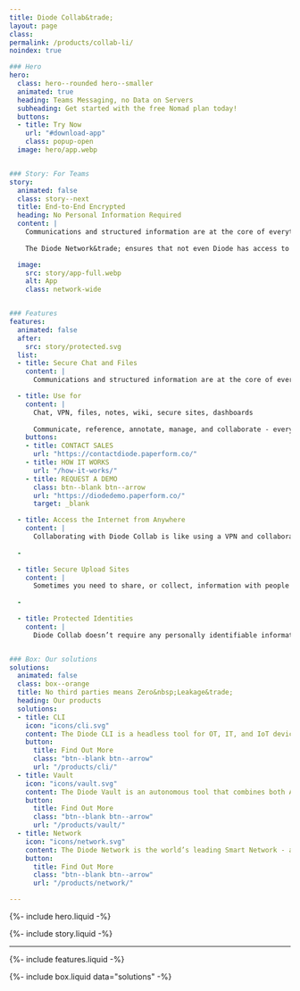 ```yaml
---
title: Diode Collab&trade;
layout: page
class: 
permalink: /products/collab-li/
noindex: true

### Hero
hero:
  class: hero--rounded hero--smaller
  animated: true
  heading: Teams Messaging, no Data on Servers
  subheading: Get started with the free Nomad plan today!
  buttons:
  - title: Try Now
    url: "#download-app"
    class: popup-open
  image: hero/app.webp


### Story: For Teams
story:
  animated: false
  class: story--next
  title: End-to-End Encrypted
  heading: No Personal Information Required
  content: |
    Communications and structured information are at the core of everything teams do. That’s why we built direct messaging, group chat, and file syncing into the core of Diode Collab. All capabilities are fully end-to-end encrypted, ensuring that your team operates at only the highest security level available.
  
    The Diode Network&trade; ensures that not even Diode has access to your team’s communications, information, or activity.

  image:
    src: story/app-full.webp
    alt: App
    class: network-wide


### Features
features:
  animated: false
  after:
    src: story/protected.svg
  list:
  - title: Secure Chat and Files
    content: |
      Communications and structured information are at the core of everything teams do.  That’s why we built direct messaging, group chat, and file syncing into the core of Diode Collab. All capabilities are fully end-to-end encrypted, ensuring that your team operates at only the highest security level available. 

  - title: Use for
    content: |
      Chat, VPN, files, notes, wiki, secure sites, dashboards
  
      Communicate, reference, annotate, manage, and collaborate - everything a team working with real world sensitive data requires.
    buttons:
    - title: CONTACT SALES
      url: "https://contactdiode.paperform.co/"
    - title: HOW IT WORKS
      url: "/how-it-works/"
    - title: REQUEST A DEMO
      class: btn--blank btn--arrow
      url: "https://diodedemo.paperform.co/"
      target: _blank

  - title: Access the Internet from Anywhere
    content: |
      Collaborating with Diode Collab is like using a VPN and collaboration tool built in one.  This allows your team to connect from anywhere in the world. And, if they happen to be in the same office, their devices direct-connect to carry on the conversation without even touching the Internet.
      
  -

  - title: Secure Upload Sites
    content: |
      Sometimes you need to share, or collect, information with people who don't have Diode Collab installed - via a share link accessible from any web browser. This is a great way to exchange information securely with customers, partners, and vendors when operating in a regulated industry. Creating a secure upload site can be done with a single click on any file or folder you'd like to make available.
      
  -

  - title: Protected Identities
    content: |
      Diode Collab doesn’t require any personally identifiable information from you or your team to sign up and get going - all a Diode account requires is a pseudo anonymous username. Whether your team members use a single device or multiple linked devices, they can all be managed via self-custody credentials that are never stored on a server. 


### Box: Our solutions
solutions:
  animated: false
  class: box--orange
  title: No third parties means Zero&nbsp;Leakage&trade;
  heading: Our products
  solutions:
  - title: CLI
    icon: "icons/cli.svg"
    content: The Diode CLI is a headless tool for OT, IT, and IoT devices. It can be used stand-alone to secure autonomous systems, and/or in concert with team members using Diode Collab.
    button:
      title: Find Out More
      class: "btn--blank btn--arrow"
      url: "/products/cli/"
  - title: Vault
    icon: "icons/vault.svg"
    content: The Diode Vault is an autonomous tool that combines both App and CLI features in a small box or cloud appliance. 24-7 availability, backup, and geo-access for your team and assets.
    button:
      title: Find Out More
      class: "btn--blank btn--arrow"
      url: "/products/vault/"
  - title: Network
    icon: "icons/network.svg"
    content: The Diode Network is the world’s leading Smart Network - a new generation of zero trust software defined networks based on hardened blockchain technology. Think ad hoc E2EE perimeters.
    button:
      title: Find Out More
      class: "btn--blank btn--arrow"
      url: "/products/network/"

---
```


{%- include hero.liquid -%}

{%- include story.liquid -%}

---

{%- include features.liquid -%}

{%- include box.liquid data="solutions" -%}
